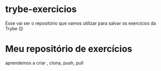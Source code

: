 # trybe-exercicios
Esse vai ser o repositório que vamos utilizar para salvar os exercícios da Trybe 😉

# Meu repositório de exercícios

aprendemos a criar , clona, push, pull 
